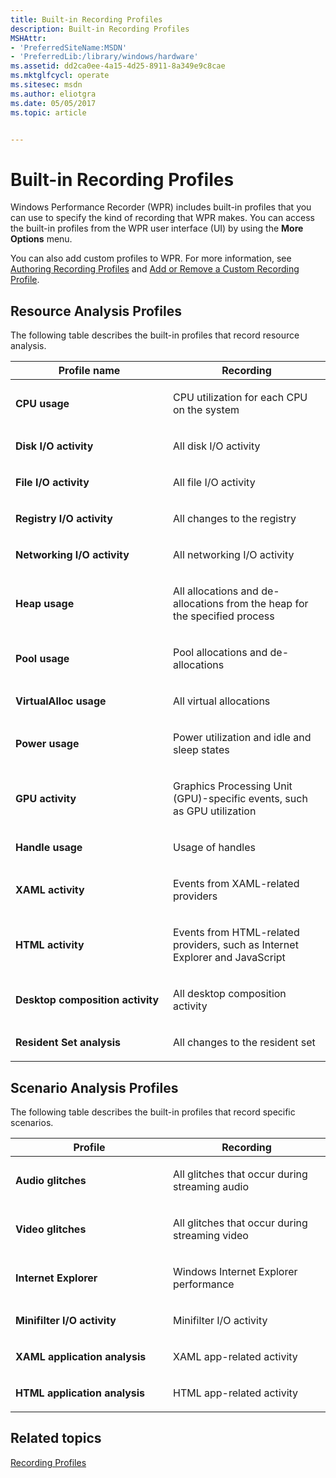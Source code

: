 ```yaml
---
title: Built-in Recording Profiles
description: Built-in Recording Profiles
MSHAttr:
- 'PreferredSiteName:MSDN'
- 'PreferredLib:/library/windows/hardware'
ms.assetid: dd2ca0ee-4a15-4d25-8911-8a349e9c8cae
ms.mktglfcycl: operate
ms.sitesec: msdn
ms.author: eliotgra
ms.date: 05/05/2017
ms.topic: article


---
```


# Built-in Recording Profiles


Windows Performance Recorder (WPR) includes built-in profiles that you can use to specify the kind of recording that WPR makes. You can access the built-in profiles from the WPR user interface (UI) by using the **More Options** menu.

You can also add custom profiles to WPR. For more information, see [Authoring Recording Profiles](authoring-recording-profiles.md) and [Add or Remove a Custom Recording Profile](add-or-remove-a-custom-recording-profile.md).

## Resource Analysis Profiles


The following table describes the built-in profiles that record resource analysis.

<table>
<colgroup>
<col width="50%" />
<col width="50%" />
</colgroup>
<thead>
<tr class="header">
<th>Profile name</th>
<th>Recording</th>
</tr>
</thead>
<tbody>
<tr class="odd">
<td><p><strong>CPU usage</strong></p></td>
<td><p>CPU utilization for each CPU on the system</p></td>
</tr>
<tr class="even">
<td><p><strong>Disk I/O activity</strong></p></td>
<td><p>All disk I/O activity</p></td>
</tr>
<tr class="odd">
<td><p><strong>File I/O activity</strong></p></td>
<td><p>All file I/O activity</p></td>
</tr>
<tr class="even">
<td><p><strong>Registry I/O activity</strong></p></td>
<td><p>All changes to the registry</p></td>
</tr>
<tr class="odd">
<td><p><strong>Networking I/O activity</strong></p></td>
<td><p>All networking I/O activity</p></td>
</tr>
<tr class="even">
<td><p><strong>Heap usage</strong></p></td>
<td><p>All allocations and de-allocations from the heap for the specified process</p></td>
</tr>
<tr class="odd">
<td><p><strong>Pool usage</strong></p></td>
<td><p>Pool allocations and de-allocations</p></td>
</tr>
<tr class="even">
<td><p><strong>VirtualAlloc usage</strong></p></td>
<td><p>All virtual allocations</p></td>
</tr>
<tr class="odd">
<td><p><strong>Power usage</strong></p></td>
<td><p>Power utilization and idle and sleep states</p></td>
</tr>
<tr class="even">
<td><p><strong>GPU activity</strong></p></td>
<td><p>Graphics Processing Unit (GPU)-specific events, such as GPU utilization</p></td>
</tr>
<tr class="odd">
<td><p><strong>Handle usage</strong></p></td>
<td><p>Usage of handles</p></td>
</tr>
<tr class="even">
<td><p><strong>XAML activity</strong></p></td>
<td><p>Events from XAML-related providers</p></td>
</tr>
<tr class="odd">
<td><p><strong>HTML activity</strong></p></td>
<td><p>Events from HTML-related providers, such as Internet Explorer and JavaScript</p></td>
</tr>
<tr class="even">
<td><p><strong>Desktop composition activity</strong></p></td>
<td><p>All desktop composition activity</p></td>
</tr>
<tr class="odd">
<td><p><strong>Resident Set analysis</strong></p></td>
<td><p>All changes to the resident set</p></td>
</tr>
</tbody>
</table>

 

## Scenario Analysis Profiles


The following table describes the built-in profiles that record specific scenarios.

<table>
<colgroup>
<col width="50%" />
<col width="50%" />
</colgroup>
<thead>
<tr class="header">
<th>Profile</th>
<th>Recording</th>
</tr>
</thead>
<tbody>
<tr class="odd">
<td><p><strong>Audio glitches</strong></p></td>
<td><p>All glitches that occur during streaming audio</p></td>
</tr>
<tr class="even">
<td><p><strong>Video glitches</strong></p></td>
<td><p>All glitches that occur during streaming video</p></td>
</tr>
<tr class="odd">
<td><p><strong>Internet Explorer</strong></p></td>
<td><p>Windows Internet Explorer performance</p></td>
</tr>
<tr class="even">
<td><p><strong>Minifilter I/O activity</strong></p></td>
<td><p>Minifilter I/O activity</p></td>
</tr>
<tr class="odd">
<td><p><strong>XAML application analysis</strong></p></td>
<td><p>XAML app-related activity</p></td>
</tr>
<tr class="even">
<td><p><strong>HTML application analysis</strong></p></td>
<td><p>HTML app-related activity</p></td>
</tr>
</tbody>
</table>

 

## Related topics


[Recording Profiles](recording-profiles.md)

 

 







